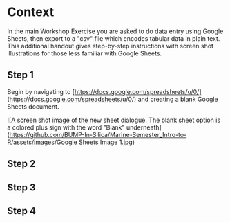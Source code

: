# Context

In the main Workshop Exercise you are asked to do data entry using Google Sheets, then export to a "csv" file which encodes tabular data in plain text. This additional handout gives step-by-step instructions with screen shot illustrations for those less familiar with Google Sheets.

## Step 1

Begin by navigating to [https://docs.google.com/spreadsheets/u/0/](https://docs.google.com/spreadsheets/u/0/) and creating a blank Google Sheets document.

![A screen shot image of the new sheet dialogue. The blank sheet option is a colored plus sign with the word "Blank" underneath](https://github.com/BUMP-In-Silica/Marine-Semester_Intro-to-R/assets/images/Google Sheets Image 1.jpg)

## Step 2


## Step 3


## Step 4
